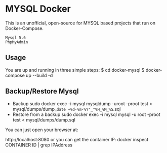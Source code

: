 # MYSQL Docker
This is an unofficial, open-source for MYSQL based projects that run on Docker-Compose. 

    Mysql 5.6
    PhpMyAdmin
    
## Usage
You are up and running in three simple steps:
$ cd docker-mysql
$ docker-compose up --build -d 

## Backup/Restore Mysql
* Backup
  sudo docker exec -i mysql mysqldump -uroot -proot test > mysql/dumps/dump_`date +%d-%m-%Y"_"%H_%M_%S`.sql
* Restore from a backup
  sudo docker exec -i mysql mysql -u root -proot test < mysql/dumps/dump.sql
  
  
 
You can just open your browser at:

http://localhost:8080 or you can get the container IP: docker inspect CONTAINER ID | grep IPAddress
